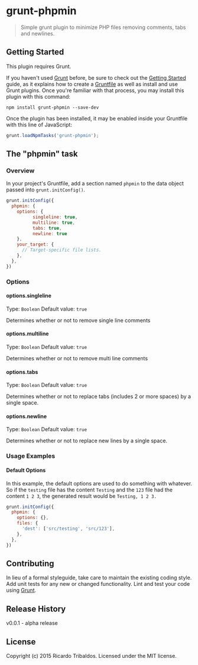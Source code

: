 # grunt-phpmin

> Simple grunt plugin to minimize PHP files removing comments, tabs and newlines.

## Getting Started
This plugin requires Grunt.

If you haven't used [Grunt](http://gruntjs.com/) before, be sure to check out the [Getting Started](http://gruntjs.com/getting-started) guide, as it explains how to create a [Gruntfile](http://gruntjs.com/sample-gruntfile) as well as install and use Grunt plugins. Once you're familiar with that process, you may install this plugin with this command:

```shell
npm install grunt-phpmin --save-dev
```

Once the plugin has been installed, it may be enabled inside your Gruntfile with this line of JavaScript:

```js
grunt.loadNpmTasks('grunt-phpmin');
```

## The "phpmin" task

### Overview
In your project's Gruntfile, add a section named `phpmin` to the data object passed into `grunt.initConfig()`.

```js
grunt.initConfig({
  phpmin: {
    options: {
          singleline: true,
          multiline: true,
          tabs: true,
          newline: true
    },
    your_target: {
      // Target-specific file lists.
    },
  },
})
```

### Options

#### options.singleline
Type: `Boolean`
Default value: `true`

Determines whether or not to remove single line comments

#### options.multiline
Type: `Boolean`
Default value: `true`

Determines whether or not to remove multi line comments

#### options.tabs
Type: `Boolean`
Default value: `true`

Determines whether or not to replace tabs (includes 2 or more spaces) by a single space.

#### options.newline
Type: `Boolean`
Default value: `true`

Determines whether or not to replace new lines by a single space.

### Usage Examples

#### Default Options
In this example, the default options are used to do something with whatever. So if the `testing` file has the content `Testing` and the `123` file had the content `1 2 3`, the generated result would be `Testing, 1 2 3.`

```js
grunt.initConfig({
  phpmin: {
    options: {},
    files: {
      'dest': ['src/testing', 'src/123'],
    },
  },
})
```

## Contributing
In lieu of a formal styleguide, take care to maintain the existing coding style. Add unit tests for any new or changed functionality. Lint and test your code using [Grunt](http://gruntjs.com/).

## Release History
v0.0.1 - alpha release

## License
Copyright (c) 2015 Ricardo Tribaldos. Licensed under the MIT license.
